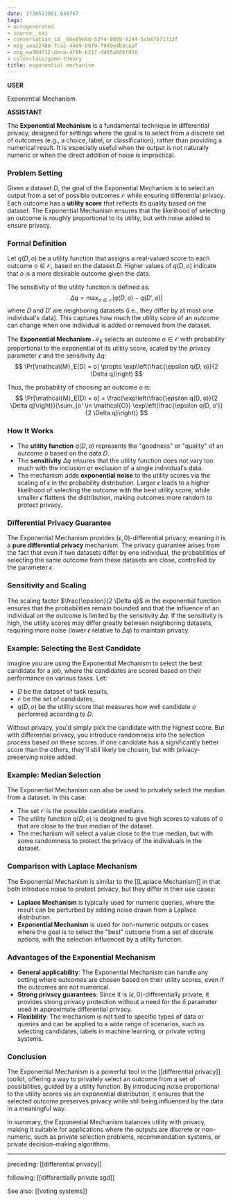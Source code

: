 ```yaml
---
date: 1726521061.648767
tags:
- autogenerated
- source__oai
- conversation_id__66e89e8d-53f4-8008-9244-5cb47b71732f
- msg_aaa22486-fca2-4469-b079-f940e4b3ceaf
- msg_ea30d712-deca-4f8b-b21f-d485a686f938
- colorclass/game-theory
title: exponential mechanism
---
```


**USER**

Exponential Mechanism


**ASSISTANT**

The **Exponential Mechanism** is a fundamental technique in differential privacy, designed for settings where the goal is to select from a discrete set of outcomes (e.g., a choice, label, or classification), rather than providing a numerical result. It is especially useful when the output is not naturally numeric or when the direct addition of noise is impractical.

### Problem Setting

Given a dataset $D$, the goal of the Exponential Mechanism is to select an output from a set of possible outcomes $\mathcal{O}$ while ensuring differential privacy. Each outcome has a **utility score** that reflects its quality based on the dataset. The Exponential Mechanism ensures that the likelihood of selecting an outcome is roughly proportional to its utility, but with noise added to ensure privacy.

### Formal Definition

Let $q(D, o)$ be a utility function that assigns a real-valued score to each outcome $o \in \mathcal{O}$, based on the dataset $D$. Higher values of $q(D, o)$ indicate that $o$ is a more desirable outcome given the data.

The sensitivity of the utility function is defined as:
$$
\Delta q = \max_{o \in \mathcal{O}} \left| q(D, o) - q(D', o) \right|
$$
where $D$ and $D'$ are neighboring datasets (i.e., they differ by at most one individual's data). This captures how much the utility score of an outcome can change when one individual is added or removed from the dataset.

The **Exponential Mechanism** $\mathcal{M}_E$ selects an outcome $o \in \mathcal{O}$ with probability proportional to the exponential of its utility score, scaled by the privacy parameter $\epsilon$ and the sensitivity $\Delta q$:
$$
\Pr[\mathcal{M}_E(D) = o] \propto \exp\left(\frac{\epsilon q(D, o)}{2 \Delta q}\right)
$$

Thus, the probability of choosing an outcome $o$ is:
$$
\Pr[\mathcal{M}_E(D) = o] = \frac{\exp\left(\frac{\epsilon q(D, o)}{2 \Delta q}\right)}{\sum_{o' \in \mathcal{O}} \exp\left(\frac{\epsilon q(D, o')}{2 \Delta q}\right)}
$$

### How It Works

- The **utility function** $q(D, o)$ represents the "goodness" or "quality" of an outcome $o$ based on the data $D$.
- The **sensitivity** $\Delta q$ ensures that the utility function does not vary too much with the inclusion or exclusion of a single individual's data.
- The mechanism adds **exponential noise** to the utility scores via the scaling of $\epsilon$ in the probability distribution. Larger $\epsilon$ leads to a higher likelihood of selecting the outcome with the best utility score, while smaller $\epsilon$ flattens the distribution, making outcomes more random to protect privacy.

### Differential Privacy Guarantee

The Exponential Mechanism provides $(\epsilon, 0)$-differential privacy, meaning it is a **pure differential privacy** mechanism. The privacy guarantee arises from the fact that even if two datasets differ by one individual, the probabilities of selecting the same outcome from these datasets are close, controlled by the parameter $\epsilon$.

### Sensitivity and Scaling

The scaling factor $\frac{\epsilon}{2 \Delta q}$ in the exponential function ensures that the probabilities remain bounded and that the influence of an individual on the outcome is limited by the sensitivity $\Delta q$. If the sensitivity is high, the utility scores may differ greatly between neighboring datasets, requiring more noise (lower $\epsilon$ relative to $\Delta q$) to maintain privacy.

### Example: Selecting the Best Candidate

Imagine you are using the Exponential Mechanism to select the best candidate for a job, where the candidates are scored based on their performance on various tasks. Let:
- $D$ be the dataset of task results,
- $\mathcal{O}$ be the set of candidates,
- $q(D, o)$ be the utility score that measures how well candidate $o$ performed according to $D$.

Without privacy, you'd simply pick the candidate with the highest score. But with differential privacy, you introduce randomness into the selection process based on these scores. If one candidate has a significantly better score than the others, they'll still likely be chosen, but with privacy-preserving noise added.

### Example: Median Selection

The Exponential Mechanism can also be used to privately select the median from a dataset. In this case:
- The set $\mathcal{O}$ is the possible candidate medians.
- The utility function $q(D, o)$ is designed to give high scores to values of $o$ that are close to the true median of the dataset.
- The mechanism will select a value close to the true median, but with some randomness to protect the privacy of the individuals in the dataset.

### Comparison with Laplace Mechanism

The Exponential Mechanism is similar to the [[Laplace Mechanism]] in that both introduce noise to protect privacy, but they differ in their use cases:
- **Laplace Mechanism** is typically used for numeric queries, where the result can be perturbed by adding noise drawn from a Laplace distribution.
- **Exponential Mechanism** is used for non-numeric outputs or cases where the goal is to select the "best" outcome from a set of discrete options, with the selection influenced by a utility function.

### Advantages of the Exponential Mechanism

- **General applicability**: The Exponential Mechanism can handle any setting where outcomes are chosen based on their utility scores, even if the outcomes are not numerical.
- **Strong privacy guarantees**: Since it is $(\epsilon, 0)$-differentially private, it provides strong privacy protection without a need for the $\delta$ parameter used in approximate differential privacy.
- **Flexibility**: The mechanism is not tied to specific types of data or queries and can be applied to a wide range of scenarios, such as selecting candidates, labels in machine learning, or private voting systems.

### Conclusion

The Exponential Mechanism is a powerful tool in the [[differential privacy]] toolkit, offering a way to privately select an outcome from a set of possibilities, guided by a utility function. By introducing noise proportional to the utility scores via an exponential distribution, it ensures that the selected outcome preserves privacy while still being influenced by the data in a meaningful way.

In summary, the Exponential Mechanism balances utility with privacy, making it suitable for applications where the outputs are discrete or non-numeric, such as private selection problems, recommendation systems, or private decision-making algorithms.


---

preceding: [[differential privacy]]  


following: [[differentially private sgd]]

See also: [[voting systems]]